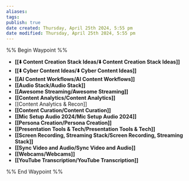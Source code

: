 ```yaml
---
aliases: 
tags: 
publish: true
date created: Thursday, April 25th 2024, 5:55 pm
date modified: Thursday, April 25th 2024, 5:55 pm
---
```


%% Begin Waypoint %%
- **[[⬇️ Content Creation Stack Ideas/⬇️ Content Creation Stack Ideas]]**
- **[[⬇️ Cyber Content Ideas/⬇️ Cyber Content Ideas]]**
- **[[AI Content Workflows/AI Content Workflows]]**
- **[[Audio Stack/Audio Stack]]**
- **[[Awesome Streaming/Awesome Streaming]]**
- **[[Content Analytics/Content Analytics]]**
- [[Content Analytics & Recon]]
- **[[Content Curation/Content Curation]]**
- **[[Mic Setup Audio 2024/Mic Setup Audio 2024]]**
- **[[Persona Creation/Persona Creation]]**
- **[[Presentation Tools & Tech/Presentation Tools & Tech]]**
- **[[Screen Recording, Streaming Stack/Screen Recording, Streaming Stack]]**
- **[[Sync Video and Audio/Sync Video and Audio]]**
- **[[Webcams/Webcams]]**
- **[[YouTube Transcription/YouTube Transcription]]**

%% End Waypoint %%